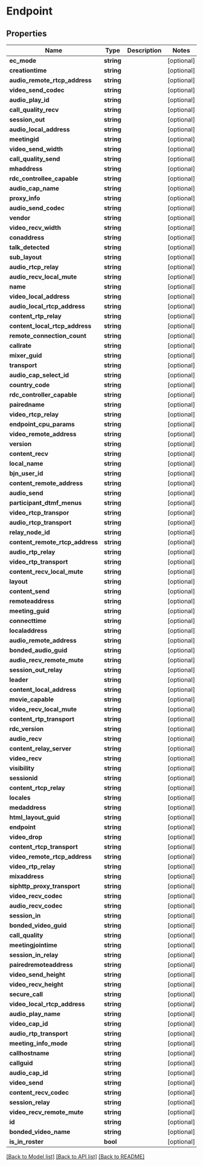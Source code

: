 # Endpoint

## Properties
Name | Type | Description | Notes
------------ | ------------- | ------------- | -------------
**ec_mode** | **string** |  | [optional] 
**creationtime** | **string** |  | [optional] 
**audio_remote_rtcp_address** | **string** |  | [optional] 
**video_send_codec** | **string** |  | [optional] 
**audio_play_id** | **string** |  | [optional] 
**call_quality_recv** | **string** |  | [optional] 
**session_out** | **string** |  | [optional] 
**audio_local_address** | **string** |  | [optional] 
**meetingid** | **string** |  | [optional] 
**video_send_width** | **string** |  | [optional] 
**call_quality_send** | **string** |  | [optional] 
**mhaddress** | **string** |  | [optional] 
**rdc_controllee_capable** | **string** |  | [optional] 
**audio_cap_name** | **string** |  | [optional] 
**proxy_info** | **string** |  | [optional] 
**audio_send_codec** | **string** |  | [optional] 
**vendor** | **string** |  | [optional] 
**video_recv_width** | **string** |  | [optional] 
**conaddress** | **string** |  | [optional] 
**talk_detected** | **string** |  | [optional] 
**sub_layout** | **string** |  | [optional] 
**audio_rtcp_relay** | **string** |  | [optional] 
**audio_recv_local_mute** | **string** |  | [optional] 
**name** | **string** |  | [optional] 
**video_local_address** | **string** |  | [optional] 
**audio_local_rtcp_address** | **string** |  | [optional] 
**content_rtp_relay** | **string** |  | [optional] 
**content_local_rtcp_address** | **string** |  | [optional] 
**remote_connection_count** | **string** |  | [optional] 
**callrate** | **string** |  | [optional] 
**mixer_guid** | **string** |  | [optional] 
**transport** | **string** |  | [optional] 
**audio_cap_select_id** | **string** |  | [optional] 
**country_code** | **string** |  | [optional] 
**rdc_controller_capable** | **string** |  | [optional] 
**pairedname** | **string** |  | [optional] 
**video_rtcp_relay** | **string** |  | [optional] 
**endpoint_cpu_params** | **string** |  | [optional] 
**video_remote_address** | **string** |  | [optional] 
**version** | **string** |  | [optional] 
**content_recv** | **string** |  | [optional] 
**local_name** | **string** |  | [optional] 
**bjn_user_id** | **string** |  | [optional] 
**content_remote_address** | **string** |  | [optional] 
**audio_send** | **string** |  | [optional] 
**participant_dtmf_menus** | **string** |  | [optional] 
**video_rtcp_transpor** | **string** |  | [optional] 
**audio_rtcp_transport** | **string** |  | [optional] 
**relay_node_id** | **string** |  | [optional] 
**content_remote_rtcp_address** | **string** |  | [optional] 
**audio_rtp_relay** | **string** |  | [optional] 
**video_rtp_transport** | **string** |  | [optional] 
**content_recv_local_mute** | **string** |  | [optional] 
**layout** | **string** |  | [optional] 
**content_send** | **string** |  | [optional] 
**remoteaddress** | **string** |  | [optional] 
**meeting_guid** | **string** |  | [optional] 
**connecttime** | **string** |  | [optional] 
**localaddress** | **string** |  | [optional] 
**audio_remote_address** | **string** |  | [optional] 
**bonded_audio_guid** | **string** |  | [optional] 
**audio_recv_remote_mute** | **string** |  | [optional] 
**session_out_relay** | **string** |  | [optional] 
**leader** | **string** |  | [optional] 
**content_local_address** | **string** |  | [optional] 
**movie_capable** | **string** |  | [optional] 
**video_recv_local_mute** | **string** |  | [optional] 
**content_rtp_transport** | **string** |  | [optional] 
**rdc_version** | **string** |  | [optional] 
**audio_recv** | **string** |  | [optional] 
**content_relay_server** | **string** |  | [optional] 
**video_recv** | **string** |  | [optional] 
**visibility** | **string** |  | [optional] 
**sessionid** | **string** |  | [optional] 
**content_rtcp_relay** | **string** |  | [optional] 
**locales** | **string** |  | [optional] 
**medaddress** | **string** |  | [optional] 
**html_layout_guid** | **string** |  | [optional] 
**endpoint** | **string** |  | [optional] 
**video_drop** | **string** |  | [optional] 
**content_rtcp_transport** | **string** |  | [optional] 
**video_remote_rtcp_address** | **string** |  | [optional] 
**video_rtp_relay** | **string** |  | [optional] 
**mixaddress** | **string** |  | [optional] 
**siphttp_proxy_transport** | **string** |  | [optional] 
**video_recv_codec** | **string** |  | [optional] 
**audio_recv_codec** | **string** |  | [optional] 
**session_in** | **string** |  | [optional] 
**bonded_video_guid** | **string** |  | [optional] 
**call_quality** | **string** |  | [optional] 
**meetingjointime** | **string** |  | [optional] 
**session_in_relay** | **string** |  | [optional] 
**pairedremoteaddress** | **string** |  | [optional] 
**video_send_height** | **string** |  | [optional] 
**video_recv_height** | **string** |  | [optional] 
**secure_call** | **string** |  | [optional] 
**video_local_rtcp_address** | **string** |  | [optional] 
**audio_play_name** | **string** |  | [optional] 
**video_cap_id** | **string** |  | [optional] 
**audio_rtp_transport** | **string** |  | [optional] 
**meeting_info_mode** | **string** |  | [optional] 
**callhostname** | **string** |  | [optional] 
**callguid** | **string** |  | [optional] 
**audio_cap_id** | **string** |  | [optional] 
**video_send** | **string** |  | [optional] 
**content_recv_codec** | **string** |  | [optional] 
**session_relay** | **string** |  | [optional] 
**video_recv_remote_mute** | **string** |  | [optional] 
**id** | **string** |  | [optional] 
**bonded_video_name** | **string** |  | [optional] 
**is_in_roster** | **bool** |  | [optional] 

[[Back to Model list]](../README.md#documentation-for-models) [[Back to API list]](../README.md#documentation-for-api-endpoints) [[Back to README]](../README.md)


